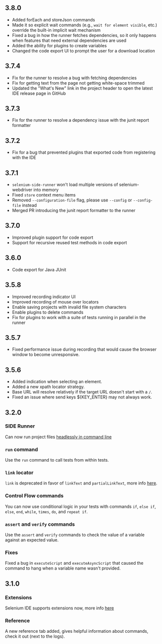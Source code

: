 ## 3.8.0
- Added forEach and storeJson commands
- Made it so explicit wait commands (e.g., `wait for element visible`, etc.) override the built-in implicit wait mechanism
- Fixed a bug in how the runner fetches dependencies, so it only happens when features that need external dependencies are used
- Added the ability for plugins to create variables
- Changed the code export UI to prompt the user for a download location

## 3.7.4
- Fix for the runner to resolve a bug with fetching dependencies
- Fix for getting text from the page not getting white-space trimmed
- Updated the "What's New" link in the project header to open the latest IDE release page in GitHub

## 3.7.3
- Fix for the runner to resolve a dependency issue with the junit report formatter

## 3.7.2
- Fix for a bug that prevented plugins that exported code from registering with the IDE

## 3.7.1
- `selenium-side-runner` won't load multiple versions of selenium-webdriver into memory
- Fixed `store` context menu items 
- Removed `--configuration-file` flag, please use `--config` or `--config-file` instead
- Merged PR introducing the junit report formatter to the runner

## 3.7.0
- Improved plugin support for code export
- Support for recursive reused test methods in code export

## 3.6.0
- Code export for Java JUnit

## 3.5.8
- Improved recording indicator UI
- Improved recording of mouse over locators
- Enable saving projects with invalid file system characters
- Enable plugins to delete commands
- Fix for plugins to work with a suite of tests running in parallel in the runner

## 3.5.7
- Fixed performance issue during recording that would cause the browser window to become unresponsive.

## 3.5.6
- Added indication when selecting an element.  
- Added a new xpath locator strategy.  
- Base URL will resolve relatively if the target URL doesn't start with a `/`.  
- Fixed an issue where send keys ${KEY_ENTER} may not always work.  

## 3.2.0
### SIDE Runner
Can now run project files [headlessly in command line](https://www.npmjs.com/package/selenium-side-runner)
### `run` command
Use the `run` command to call tests from within tests.
### `link` locator
`link` is deprecated in favor of `linkText` and `partialLinkText`, more info [here](https://github.com/SeleniumHQ/selenium-ide/releases/tag/v3.2.0).
### Control Flow commands
You can now use conditional logic in your tests with commands `if`, `else if`, `else`, `end`, `while`, `times`, `do`, and `repeat if`.
### `assert` and `verify` commands
Use the `assert` and `verify` commands to check the value of a variable against an expected value.
### Fixes
Fixed a bug in `executeScript` and `executeAsyncScript` that caused the command to hang when a variable name wasn't provided.

## 3.1.0
### Extensions
Selenium IDE supports extensions now, more info [here](https://github.com/SeleniumHQ/selenium-ide/wiki/Getting-Started-with-Plugins)
### Reference
A new reference tab added, gives helpful information about commands, check it out (next to the logs).
